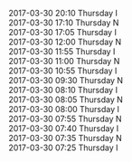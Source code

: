 2017-03-30 20:10 Thursday  I  
2017-03-30 17:10 Thursday  N  
2017-03-30 17:05 Thursday  I  
2017-03-30 12:00 Thursday  N  
2017-03-30 11:55 Thursday  I  
2017-03-30 11:00 Thursday  N  
2017-03-30 10:55 Thursday  I  
2017-03-30 09:30 Thursday  N  
2017-03-30 08:10 Thursday  I  
2017-03-30 08:05 Thursday  N  
2017-03-30 08:00 Thursday  I  
2017-03-30 07:55 Thursday  N  
2017-03-30 07:40 Thursday  I  
2017-03-30 07:35 Thursday  N  
2017-03-30 07:25 Thursday  I  
